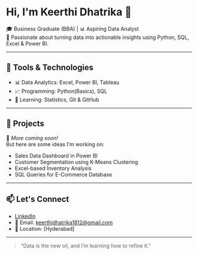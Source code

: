 # Hi, I'm Keerthi Dhatrika 👋

🎓 Business Graduate (BBA) | 📊 Aspiring Data Analyst  
🌟 Passionate about turning data into actionable insights using Python, SQL, Excel & Power BI.

---

## 🔧 Tools & Technologies

- 📊 Data Analytics: Excel, Power BI, Tableau  
- 📈 Programming: Python(Basics), SQL  
- 🧠 Learning: Statistics, Git & GitHub

---

## 📁 Projects

🚧 *More coming soon!*  
But here are some ideas I'm working on:
- Sales Data Dashboard in Power BI
- Customer Segmentation using K-Means Clustering
- Excel-based Inventory Analysis
- SQL Queries for E-Commerce Database

---

## 📫 Let's Connect

- [LinkedIn](https://www.linkedin.com/) 
- 📧 Email: keerthidhatrika1812@gmail.com  
- 📍 Location: [Hyderabad]

---

> “Data is the new oil, and I’m learning how to refine it.”
